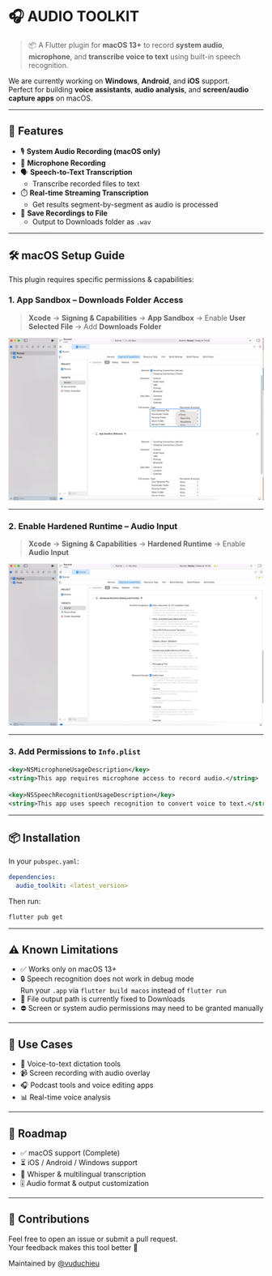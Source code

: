 
# 🎧 AUDIO TOOLKIT

> 📦 A Flutter plugin for **macOS 13+** to record **system audio**, **microphone**, and **transcribe voice to text** using built-in speech recognition.

We are currently working on **Windows**, **Android**, and **iOS** support.  
Perfect for building **voice assistants**, **audio analysis**, and **screen/audio capture apps** on macOS.

---

## 🧠 Features

- 🎙️ **System Audio Recording (macOS only)**
- 🎤 **Microphone Recording**
- 🗣️ **Speech-to-Text Transcription**
  - Transcribe recorded files to text
- ⏱️ **Real-time Streaming Transcription**
  - Get results segment-by-segment as audio is processed
- 📁 **Save Recordings to File**
  - Output to Downloads folder as `.wav`

---

## 🛠️ macOS Setup Guide

This plugin requires specific permissions & capabilities:

### 1. App Sandbox – Downloads Folder Access
> **Xcode** → **Signing & Capabilities** → **App Sandbox** → Enable **User Selected File** → Add **Downloads Folder**

![sandbox config](https://raw.githubusercontent.com/vuduchiieu/audio_toolkit/main/images/1.jpg)

---

### 2. Enable Hardened Runtime – Audio Input
> **Xcode** → **Signing & Capabilities** → **Hardened Runtime** → Enable **Audio Input**

![runtime config](https://raw.githubusercontent.com/vuduchiieu/audio_toolkit/main/images/2.jpg)

---

### 3. Add Permissions to `Info.plist`

```xml
<key>NSMicrophoneUsageDescription</key>
<string>This app requires microphone access to record audio.</string>

<key>NSSpeechRecognitionUsageDescription</key>
<string>This app uses speech recognition to convert voice to text.</string>
```

---

## 📦 Installation

In your `pubspec.yaml`:

```yaml
dependencies:
  audio_toolkit: <latest_version>
```

Then run:

```bash
flutter pub get
```

---

## ⚠️ Known Limitations

- ✅ Works only on macOS 13+
- 🔒 Speech recognition does not work in debug mode  
  Run your `.app` via `flutter build macos` instead of `flutter run`
- 📁 File output path is currently fixed to Downloads
- ⛔ Screen or system audio permissions may need to be granted manually

---

## 🧭 Use Cases

- 🎤 Voice-to-text dictation tools
- 📹 Screen recording with audio overlay
- 🎧 Podcast tools and voice editing apps
- 📊 Real-time voice analysis

---

## 🔮 Roadmap

- ✅ macOS support (Complete)
- ⏳ iOS / Android / Windows support
- 📜 Whisper & multilingual transcription
- 🎚️ Audio format & output customization

---

## 🤝 Contributions

Feel free to open an issue or submit a pull request.  
Your feedback makes this tool better 💜

Maintained by [@vuduchieu](https://github.com/vuduchiieu)

